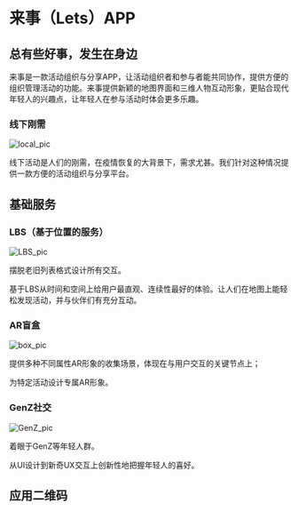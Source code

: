 # 来事（Lets）APP

## 总有些好事，发生在身边

来事是一款活动组织与分享APP，让活动组织者和参与者能共同协作，提供方便的组织管理活动的功能。来事提供新颖的地图界面和三维人物互动形象，更贴合现代年轻人的兴趣点，让年轻人在参与活动时体会更多乐趣。

### 线下刚需

![local_pic](https://blrbiran.github.io/LetsWeb/pic/local.png)

线下活动是人们的刚需，在疫情恢复的大背景下，需求尤甚。我们针对这种情况提供一款方便的活动组织与分享平台。

## 基础服务

### LBS（基于位置的服务）

![LBS_pic](https://blrbiran.github.io/LetsWeb/pic/lbs.png)

摆脱老旧列表格式设计所有交互。

基于LBS从时间和空间上给用户最直观、连续性最好的体验。让人们在地图上能轻松发现活动，并与伙伴们有充分互动。

### AR盲盒

![box_pic](https://blrbiran.github.io/LetsWeb/pic/box.png)

提供多种不同属性AR形象的收集场景，体现在与用户交互的关键节点上；

为特定活动设计专属AR形象。

### GenZ社交

![GenZ_pic](https://blrbiran.github.io/LetsWeb/pic/genz.png)

着眼于GenZ等年轻人群。

从UI设计到新奇UX交互上创新性地把握年轻人的喜好。

## 应用二维码

